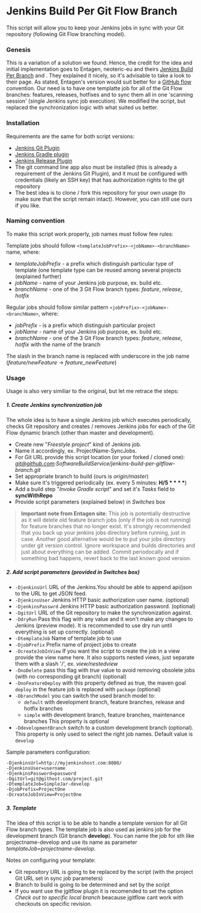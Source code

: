# Jenkins Build Per Git Flow Branch
This script will allow you to keep your Jenkins jobs in sync with your Git repository (following Git Flow branching model).

### Genesis
This is a variation of a solution we found. Hence, the credit for the idea and initial implementation goes to Entagen, neoteric-eu and theirs [Jenkins Build Per Branch] and . They explained it nicely, so it's advisable to take a look to their page. As stated, Entagen's version would suit better for a [GitHub flow] convention. Our need is to have one templatte job for all of the Git Flow branches: features, releases, hotfixes and to sync them all in one 'scanning session' (single Jenkins sync job execution). 
We modified the script, but replaced the synchronization logic with what suited us better.

### Installation
Requirements are the same for both script versions:
- [Jenkins Git Plugin]
- [Jenkins Gradle plugin]
- [Jenkins Release Plugin]
- The git command line app also must be installed (this is already a requirement of the Jenkins Git Plugin), and it must be configured with credentials (likely an SSH key) that has authorization rights to the git repository
- The best idea is to clone / fork this repository for your own usage (to make sure that the script remain intact). However, you can still use ours if you like.

### Naming convention
To make this script work properly, job names must follow few rules:

Template jobs should follow
`<templateJobPrefix>-<jobName>-<branchName>` name, where:
- *templateJobPrefix* - a prefix which distinguish particular type of template (one template type can be reused among several projects (explained further)
- *jobName* - name of your Jenkins job purpose, ex. build etc. 
- *branchName* - one of the 3 Git Flow branch types: *feature*, *release*, *hotfix*

Regular jobs should follow similar pattern `<jobPrefix>-<jobName>-<branchName>`, where:
- *jobPrefix* - is a prefix which distinguish particular project
- *jobName* - name of your Jenkins job purpose, ex. build etc. 
- *branchName* -  one of the 3 Git Flow branch types: *feature*, *release*, *hotfix* with the name of the branch 

The slash in the branch name is replaced with underscore in the job name (*feature/newFeature* -> *feature_newFeature*)

### Usage
Usage is also very similiar to the original, but let me retrace the steps:

##### 1. Create Jenkins synchronization job
The whole idea is to have a single Jenkins job which executes periodically, checks Git repository and creates / removes Jenkins jobs for each of the Git Flow dynamic branch (other than master and development).

- Create new "*Freestyle project*" kind of Jenkins job.
- Name it accordingly, ex. ProjectName-SyncJobs.
- For Git URL provide this script location (or your forked / cloned one): *git@github.com:SoftwareBuildService/jenkins-build-per-gitflow-branch.git*
- Set appropriate branch to build (ours is *origin/master*)
- Make sure it's triggered periodically (ex. every 5 minutes: __H/5 \* \* \* \*__)
- Add a build step "*Invoke Gradle script*" and set it's *Tasks* field to **syncWithRepo**
- Provide script parameters (explained below) in *Switches* box


> **Important note from Entagen site**: This job is potentially destructive as it will delete old feature branch jobs (only if the job is not running) for feature branches that no longer exist. It's strongly recommended that you back up your jenkins jobs directory before running, just in case. Another good alternative would be to put your jobs directory under git version control. Ignore workspace and builds directories and just about everything can be added. Commit periodocally and if something bad happens, revert back to the last known good version.

##### 2. Add script parameters (provided in Switches box)
- `-DjenkinsUrl` URL of the Jenkins.You should be able to append api/json to the URL to get JSON feed.
- `-DjenkinsUser` Jenkins HTTP basic authorization user name. (optional)
- `-DjenkinsPasswrd` Jenkins HTTP basic authorization password. (optional)
- `-DgitUrl` URL of the Git repository to make the synchronization against.
- `-DdryRun` Pass this flag with any value and it won't make any changes to Jenkins (preview mode). It is recommended to use dry run until everything is set up correctly. (optional)
- `-DtemplateJob` Name of template job to use
- `-DjobPrefix` Prefix name of project jobs to create
- `-DcreateJobInView` If you want the script to create the job in a view provide the view name here. It also supports nested views, just separate them with a slash '/', ex. *view/nestedview*
- `-DnoDelete` pass this flag with *true* value to avoid removing obsolete jobs (with no corresponding git branch) (optional)
- `-DnoFeatureDeploy` with this property defined as true, the maven goal `deploy` in the feature job is replaced with `package` (optional)
- `-DbranchModel` you can switch the used branch model to:
    - `default` with development branch, feature branches, release and hotfix branches
    - `simple` with development branch, feature branches, maintenance branches
This property is optional
- `-DdevelopmentBranch` switch to a custom development branch (optional). This property is only used to select the right job names. Default value is `develop`

Sample parameters configuration:
```
-DjenkinsUrl=http://myjenkinshost.com:8080/
-DjenkinsUser=username
-DjenkinsPassword=password
-DgitUrl=git@githost.com/project.git
-DtemplateJob=SimpleJar-develop
-DjobPrefix=ProjectOne
-DcreateJobInView=ProjectOne
```

##### 3. Template
The idea of this script is to be able to handle a template version for all Git Flow branch types. The template job is also used as jenkins job for the development branch 
(Git branch **develop**). You can name the job for sth like projectname-develop and use its name as parameter *templateJob=projectname-develop*.

Notes on configuring your template:
- Git repository URL is going to be replaced by the script (with the project Git URL set in sync job parameters)
- Branch to build is going to be determined and set by the script
- If you want use the jgitflow plugin it is recomended to set the option *Check out to specific local branch* beacause jgitflow cant work with checkouts on specific revision.

[Jenkins Build Per Branch]:http://entagen.github.io/jenkins-build-per-branch/
[Jenkins Build Per Gitflow Branch]:https://github.com/neoteric-eu/jenkins-build-per-gitflow-branch
[GitHub flow]:http://scottchacon.com/2011/08/31/github-flow.html
[Jenkins Git Plugin]:https://wiki.jenkins-ci.org/display/JENKINS/Git+Plugin
[Jenkins Gradle plugin]:https://wiki.jenkins-ci.org/display/JENKINS/Gradle+Plugin
[Jenkins Release Plugin]:https://wiki.jenkins-ci.org/display/JENKINS/Release+Plugin
[code of Entagen version]:https://github.com/entagen/jenkins-build-per-branch/blob/master/src/main/groovy/com/entagen/jenkins/TemplateJob.groovy

